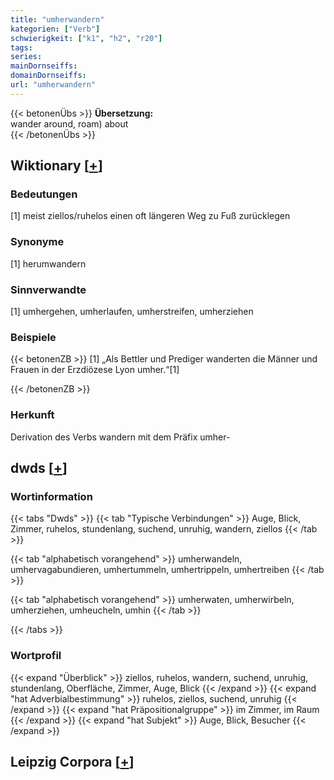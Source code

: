 ```yaml
---
title: "umherwandern"
kategorien: ["Verb"]
schwierigkeit: ["k1", "h2", "r20"]
tags:
series:
mainDornseiffs:
domainDornseiffs:
url: "umherwandern"
---
```


{{< betonenÜbs >}}
**Übersetzung:**  
wander  around, roam) about  
{{< /betonenÜbs >}}

## Wiktionary [[+](https://de.wiktionary.org/wiki/umherwandern)]

### Bedeutungen
[1] meist ziellos/ruhelos einen oft längeren Weg zu Fuß zurücklegen  

### Synonyme
[1] herumwandern  

### Sinnverwandte
[1] umhergehen, umherlaufen, umherstreifen, umherziehen  

### Beispiele
{{< betonenZB >}}
[1] „Als Bettler und Prediger wanderten die Männer und Frauen in der Erzdiözese Lyon umher.“[1]  

{{< /betonenZB >}}
### Herkunft
Derivation des Verbs wandern mit dem Präfix umher-  



## dwds [[+](https://www.dwds.de/wb/umherwandern)]

### Wortinformation
{{< tabs "Dwds" >}}
{{< tab "Typische Verbindungen" >}}
Auge, Blick, Zimmer, ruhelos, stundenlang, suchend, unruhig, wandern, ziellos
{{< /tab >}}

{{< tab "alphabetisch vorangehend" >}}
umherwandeln, umhervagabundieren, umhertummeln, umhertrippeln, umhertreiben
{{< /tab >}}

{{< tab "alphabetisch vorangehend" >}}
umherwaten, umherwirbeln, umherziehen, umheucheln, umhin
{{< /tab >}}

{{< /tabs >}}

### Wortprofil
{{< expand "Überblick" >}} ziellos, ruhelos, wandern, suchend, unruhig, stundenlang, Oberfläche, Zimmer, Auge, Blick {{< /expand >}}
{{< expand "hat Adverbialbestimmung" >}} ruhelos, ziellos, suchend, unruhig {{< /expand >}}
{{< expand "hat Präpositionalgruppe" >}} im Zimmer, im Raum {{< /expand >}}
{{< expand "hat Subjekt" >}} Auge, Blick, Besucher {{< /expand >}}

## Leipzig Corpora [[+](https://corpora.uni-leipzig.de/en/res?word=umherwandern&corpusId=deu_newscrawl-public_2018)]

